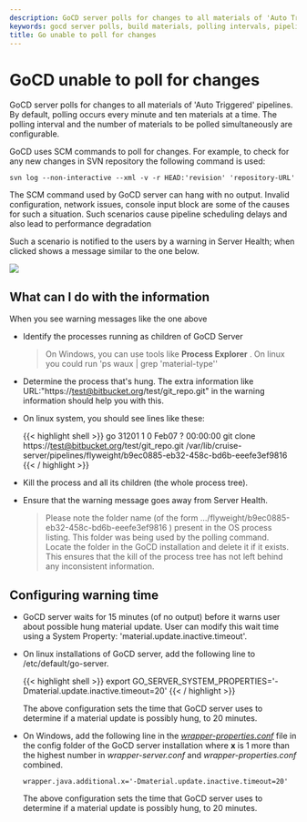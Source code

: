 ```yaml
---
description: GoCD server polls for changes to all materials of 'Auto Triggered' pipelines. Polling occurs every minute and ten materials at a time.
keywords: gocd server polls, build materials, polling intervals, pipelines, cd pipelines, schedule pipeline
title: Go unable to poll for changes
---
```



# GoCD unable to poll for changes

GoCD server polls for changes to all materials of 'Auto Triggered' pipelines. By default, polling occurs every minute and ten materials at a time. The polling interval and the number of materials to be polled simultaneously are configurable.

GoCD uses SCM commands to poll for changes. For example, to check for any new changes in SVN repository the following command is used:

```shell
svn log --non-interactive --xml -v -r HEAD:'revision' 'repository-URL'
```

The SCM command used by GoCD server can hang with no output. Invalid configuration, network issues, console input block are some of the causes for such a situation. Such scenarios cause pipeline scheduling delays and also lead to performance degradation

Such a scenario is notified to the users by a warning in Server Health; when clicked shows a message similar to the one below.

![](../images/material_update_hung.png)

## What can I do with the information

When you see warning messages like the one above

- Identify the processes running as children of GoCD Server

    > On Windows, you can use tools like **Process Explorer** . On linux you could run 'ps waux | grep 'material-type''
- Determine the process that's hung. The extra information like URL:"https://test@bitbucket.org/test/git_repo.git" in the warning information should help you with this.
- On linux system, you should see lines like these:

    {{< highlight shell >}}
    go 31201 1  0 Feb07 ?  00:00:00 git clone https://test@bitbucket.org/test/git_repo.git /var/lib/cruise-server/pipelines/flyweight/b9ec0885-eb32-458c-bd6b-eeefe3ef9816
{{< / highlight >}}

- Kill the process and all its children (the whole process tree).

- Ensure that the warning message goes away from Server Health.

    >Please note the folder name (of the form .../flyweight/b9ec0885-eb32-458c-bd6b-eeefe3ef9816 ) present in the OS process listing. This folder was being used by the polling command. Locate the folder in the GoCD installation and delete it if it exists. This ensures that the kill of the process tree has not left behind any inconsistent information.

## Configuring warning time

-   GoCD server waits for 15 minutes (of no output) before it warns user about possible hung material update. User can modify this wait time using a System Property: 'material.update.inactive.timeout'.
- On linux installations of GoCD server, add the following line to /etc/default/go-server.

    {{< highlight shell >}}
    export GO_SERVER_SYSTEM_PROPERTIES='-Dmaterial.update.inactive.timeout=20'
{{< / highlight >}}

    The above configuration sets the time that GoCD server uses to determine if a material update is possibly hung, to 20 minutes.

-   On Windows, add the following line in the *[wrapper-properties.conf](../installation/installing_go_server.html)* file in the config folder of the GoCD server installation where **x** is 1 more than the highest number in *wrapper-server.conf* and *wrapper-properties.conf* combined.

    ```shell
    wrapper.java.additional.x='-Dmaterial.update.inactive.timeout=20'
    ```

    The above configuration sets the time that GoCD server uses to determine if a material update is possibly hung, to 20 minutes.

